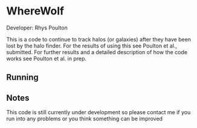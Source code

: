 # WhereWolf

Developer: Rhys Poulton

This is a code to continue to track halos (or galaxies) after they have been lost by the halo finder. For the results of using this see Poulton et al., submitted. For further results and a detailed description of how the code works see Poulton et al. in prep.

## Running



## Notes

This code is still currently under development so please contact me if you run into any problems or you think something can be improved